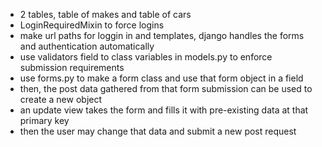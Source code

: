 - 2 tables, table of makes and table of cars 
- LoginRequiredMixin to force logins
- make url paths for loggin in and templates, django handles the forms and authentication automatically
- use validators field to class variables in models.py to enforce submission requirements
- use forms.py to make a form class and use that form object in a field
- then, the post data gathered from that form submission can be used to create a new object
- an update view takes the form and fills it with pre-existing data at that primary key
- then the user may change that data and submit a new post request